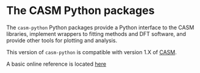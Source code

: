 The CASM Python packages
========================

The `casm-python` Python packages provide a Python interface to the CASM libraries, implement wrappers to fitting methods and DFT software, and provide other tools for plotting and analysis.

This version of `casm-python` is compatible with version 1.X of [CASM](https://prisms-center.github.io/CASMcode_docs/).

A basic online reference is located [here](https://prisms-center.github.io/CASMcode_pydocs/latest/index.html)
